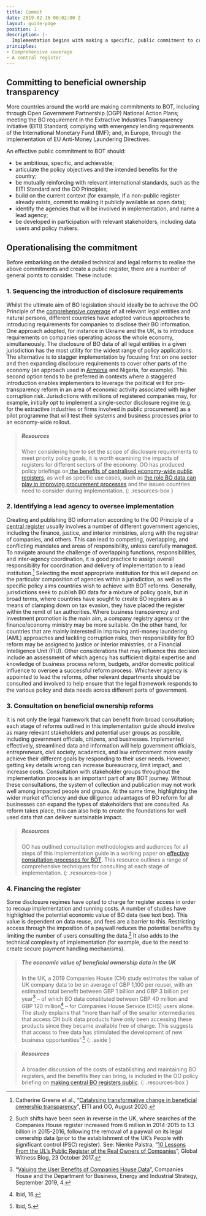 ```yaml
---
title: Commit
date: 2019-02-16 00:02:00 Z
layout: guide-page
position: 1
description: |-
  Implementation begins with making a specific, public commitment to creating a BO register and beginning to draw up initial plans as to how this may be achieved. At this stage, it is important to consider how to: identify which agencies will be involved in and leading implementation; outline programmes for involving stakeholders and data users in policy design; and decide how to sequence reforms and introduce future improvements.
principles:
- Comprehensive coverage
- A central register
---
```


## Committing to beneficial ownership transparency

More countries around the world are making commitments to BOT, including through Open Government Partnership (OGP) National Action Plans; meeting the BO requirement in the Extractive Industries Transparency Initiative (EITI) Standard; complying with emergency lending requirements of the International Monetary Fund (IMF); and, in Europe, through the implementation of EU Anti-Money Laundering Directives.

An effective public commitment to BOT should:

* be ambitious, specific, and achievable;
* articulate the policy objectives and the intended benefits for the country;
* be mutually reinforcing with relevant international standards, such as the EITI Standard and the OO Principles;
* build on the current context (for example, if a non-public register already exists, commit to making it publicly available as open data);
* identify the agencies that will be involved in implementation, and name a lead agency;
* be developed in participation with relevant stakeholders, including data users and policy makers.

## Operationalising the commitment 

Before embarking on the detailed technical and legal reforms to realise the above commitments and create a public register, there are a number of general points to consider. These include:

### 1. Sequencing the introduction of disclosure requirements 

Whilst the ultimate aim of BO legislation should ideally be to achieve the OO Principle of the [comprehensive coverage](/principles/comprehensive-coverage/) of all relevant legal entities and natural persons, different countries have adopted various approaches to introducing requirements for companies to disclose their BO information. One approach adopted, for instance in Ukraine and the UK, is to introduce requirements on companies operating across the whole economy, simultaneously. The disclosure of BO data of all legal entities in a given jurisdiction has the most utility for the widest range of policy applications. The alternative is to stagger implementation by focusing first on one sector and then expanding disclosure requirements to cover other parts of the economy (an approach used in [Armenia](/uploads/armenia-scoping-report.pdf) and Nigeria, for example). This second option tends to be preferred in contexts where a staggered introduction enables implementers to leverage the political will for pro-transparency reform in an area of economic activity associated with higher corruption risk. Jurisdictions with millions of registered companies may, for example, initially opt to implement a single-sector disclosure regime (e.g. for the extractive industries or firms involved in public procurement) as a pilot programme that will test their systems and business processes prior to an economy-wide rollout. 

> ##### Resources
>
> When considering how to set the scope of disclosure requirements to meet priority policy goals, it is worth examining the impacts of registers for different sectors of the economy. OO has produced policy briefings on[ the benefits of centralised economy-wide public registers](/uploads/OO%20Public%20Access%20Briefing.pdf), as well as specific use cases, such as [the role BO data can play in improving procurement processes](/uploads/OO%20BO%20Data%20in%20Procurement.pdf) and the issues countries need to consider during implementation.
{: .resources-box }

### 2. Identifying a lead agency to oversee implementation

Creating and publishing BO information according to the OO Principle of a [central register](/principles/central-register/) usually involves a number of different government agencies, including the finance, justice, and interior ministries, along with the registrar of companies, and others. This can lead to competing, overlapping, and conflicting mandates and areas of responsibility, unless carefully managed. To navigate around the challenge of overlapping functions, responsibilities, and inter-agency coordination, it is good practice to assign overall responsibility for coordination and delivery of implementation to a lead institution.[^3] Selecting the most appropriate institution for this will depend on the particular composition of agencies within a jurisdiction, as well as the specific policy aims countries wish to achieve with BOT reforms. Generally, jurisdictions seek to publish BO data for a mixture of policy goals, but in broad terms, where countries have sought to create BO registers as a means of clamping down on tax evasion, they have placed the register within the remit of tax authorities. Where business transparency and investment promotion is the main aim, a company registry agency or the finance/economy ministry may be more suitable. On the other hand, for countries that are mainly interested in improving anti-money laundering (AML) approaches and tackling corruption risks, then responsibility for BO reform may be assigned to justice or interior ministries, or a Financial Intelligence Unit (FIU). Other considerations that may influence this decision include an assessment of which agency has sufficient digital expertise and knowledge of business process reform, budgets, and/or domestic political influence to oversee a successful reform process. Whichever agency is appointed to lead the reforms, other relevant departments should be consulted and involved to help ensure that the legal framework responds to the various policy and data needs across different parts of government.

[^3]: Catherine Greene et al., “[Catalysing transformative change in beneficial ownership transparency](https://www.openownership.org/uploads/Opening%20Extractives%20Research%20Report.pdf)”, EITI and OO, August 2020.

### 3. Consultation on beneficial ownership reforms

It is not only the legal framework that can benefit from broad consultation; each stage of reforms outlined in this implementation guide should involve as many relevant stakeholders and potential user groups as possible, including government officials, citizens, and businesses. Implemented effectively, streamlined data and information will help government officials, entrepreneurs, civil society, academics, and law enforcement more easily achieve their different goals by responding to their user needs. However, getting key details wrong can increase bureaucracy, limit impact, and increase costs. Consultation with stakeholder groups throughout the implementation process is an important part of any BOT journey. Without these consultations, the system of collection and publication may not work well among impacted people and groups. At the same time, highlighting the wider market efficiency and due diligence advantages of BO reform for all businesses can expand the types of stakeholders that are consulted. As reform takes place, this can also help to create the foundations for well used data that can deliver sustainable impact.

> ##### Resources
>
> OO has outlined consultation methodologies and audiences for all steps of this implementation guide in a working paper on [effective consultation processes for BOT](https://www.openownership.org/uploads/open-ownership-effective-consultation-processes-for-bot.pdf). This resource outlines a range of comprehensive techniques for consulting at each stage of implementation.
{: .resources-box }

### 4. Financing the register

Some disclosure regimes have opted to charge for register access in order to recoup implementation and running costs. A number of studies have highlighted the potential economic value of BO data (see text box). This value is dependent on data reuse, and fees are a barrier to this. Restricting access through the imposition of a paywall reduces the potential benefits by limiting the number of users consulting the data.[^4] It also adds to the technical complexity of implementation (for example, due to the need to create secure payment handling mechanisms).

[^4]: Such shifts have been seen in reverse in the UK, where searches of the Companies House register increased from 6 million in 2014-2015 to 1.3 billion in 2015-2016, following the removal of a paywall on its legal ownership data (prior to the establishment of the UK’s People with significant control (PSC) register). See: Nienke Palstra, “[10 Lessons From the UL’s Public Register of the Real Owners of Companies](https://www.globalwitness.org/en-gb/blog/10-lessons-uks-public-register-real-owners-companies/)”, Global Witness Blog, 23 October 2017.

> ##### The economic value of beneficial ownership data in the UK
> 
> In the UK, a 2019 Companies House (CH) study estimates the value of UK company data to be an average of GBP 1,100 per reuser, with an estimated total benefit between GBP 1 billion and GBP 3 billion per year[^5] – of which BO data constituted between GBP 40 million and GBP 120 million[^6] – for Companies House Service (CHS) users alone. The study explains that “more than half of the smaller intermediaries that access CH bulk data products have only been accessing these products since they became available free of charge. This suggests that access to free data has stimulated the development of new business opportunities”.[^7]
{: .aside }

[^5]: “[Valuing the User Benefits of Companies House Data](https://assets.publishing.service.gov.uk/government/uploads/system/uploads/attachment_data/file/833764/valuing-benefits-companies-house-data-policy-summary.pdf)”, Companies House and the Department for Business, Energy and Industrial Strategy, September 2019, 4.
[^6]: Ibid, 16.
[^7]: Ibid, 5.

> ##### Resources
> A broader discussion of the costs of establishing and maintaining BO registers, and the benefits they can bring, is included in the OO policy briefing on [making central BO registers public](https://www.openownership.org/uploads/OO%20Public%20Access%20Briefing.pdf).
{: .resources-box }